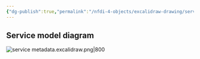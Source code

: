 ```yaml
---
{"dg-publish":true,"permalink":"/nfdi-4-objects/excalidraw-drawing/service-metadata/","noteIcon":""}
---
```


## Service model diagram

![service metadata.excalidraw.png|800](/img/user/NFDI4Objects/Excalidraw%20drawing/service%20metadata.excalidraw.png)

